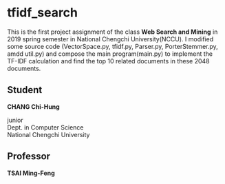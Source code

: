 # tfidf_search
This is the first project assignment of the class <strong>Web Search and Mining</strong> in 2019 spring semester in National Chengchi University(NCCU). I modified some source code (VectorSpace.py, tfidf.py, Parser.py, PorterStemmer.py, amdd util.py) and compose the main program(main.py) to implement the TF-IDF calculation and find the top 10 related documents in these 2048 documents.

## Student
<strong>CHANG Chi-Hung</strong><p>
junior<br>
Dept. in Computer Science<br>
National Chengchi University

## Professor
<strong>TSAI Ming-Feng</strong>

